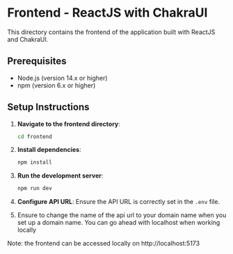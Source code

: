 # Frontend - ReactJS with ChakraUI

This directory contains the frontend of the application built with ReactJS and ChakraUI.

## Prerequisites

- Node.js (version 14.x or higher)
- npm (version 6.x or higher)

## Setup Instructions

1. **Navigate to the frontend directory**:

   ```sh
   cd frontend
   ```

2. **Install dependencies**:

   ```sh
   npm install
   ```

3. **Run the development server**:

   ```sh
   npm run dev
   ```

4. **Configure API URL**:
   Ensure the API URL is correctly set in the `.env` file.

5. Ensure to change the name of the api url to your domain name when you set up a domain name. You can go ahead with localhost when working locally

Note: the frontend can be accessed locally on http://localhost:5173
